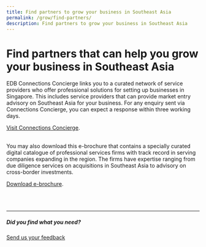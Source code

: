 ```yaml
---
title: Find partners to grow your business in Southeast Asia
permalink: /grow/find-partners/
description: Find partners to grow your business in Southeast Asia
---
```

# Find partners that can help you grow your business in Southeast Asia

EDB Connections Concierge links you to a curated network of service providers who offer professional solutions for setting up businesses in Singapore. This includes service providers that can provide market entry advisory on Southeast Asia for your business. For any enquiry sent via Connections Concierge, you can expect a response within three working days.&nbsp;&nbsp;

[Visit Connections Concierge](https://www.edb.gov.sg/connections-concierge/service-providers.html?tab=general-service-providers&amp;servicecategory=marketentryadvisory).&nbsp;&nbsp;
<br>
<br>

You may also download this e-brochure that contains a specially curated digital catalogue of professional services firms with track record in serving companies expanding in the region. The firms have expertise ranging from due diligence services on acquisitions in Southeast Asia to advisory on cross-border investments.&nbsp;&nbsp;

 [Download e-brochure](https://www.enterprisesg.gov.sg/-/media/BE5679CAABF0431588A0E3E6F6B68167.ashx).

<br>
<br>
<hr>

##### Did you find what you need?
[Send us your feedback](https://form.gov.sg/642693623cb98f001239be0d)